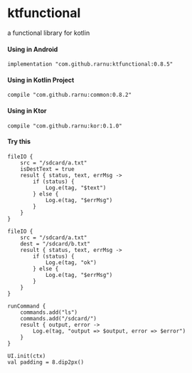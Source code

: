 # ktfunctional

a functional library for kotlin

#### Using in Android

```
implementation "com.github.rarnu:ktfunctional:0.8.5"
```

#### Using in Kotlin Project

```
compile "com.github.rarnu:common:0.8.2"
```

#### Using in Ktor

```
compile "com.github.rarnu:kor:0.1.0"
```

#### Try this

```
fileIO {
    src = "/sdcard/a.txt"
    isDestText = true
    result { status, text, errMsg ->
        if (status) {
            Log.e(tag, "$text")
        } else {
            Log.e(tag, "$errMsg")
        }
    }
}

fileIO {
    src = "/sdcard/a.txt"
    dest = "/sdcard/b.txt"
    result { status, text, errMsg ->
        if (status) {
            Log.e(tag, "ok")
        } else {
            Log.e(tag, "$errMsg")
        }
    }
}

runCommand {
    commands.add("ls")
    commands.add("/sdcard/")
    result { output, error ->
        Log.e(tag, "output => $output, error => $error")
    }
}

UI.init(ctx)
val padding = 8.dip2px()

```
